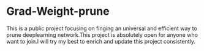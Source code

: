# Grad-Weight-prune
This is a public project focusing on finging an universal and efficient way to prune deeplearning network.This project is absolutely open for anyone who want to join.I will try my best to enrich and update this project consistently.
